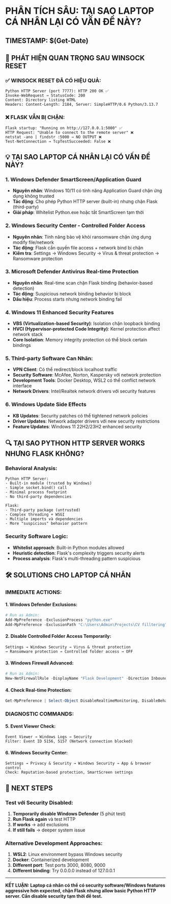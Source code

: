 # PHÂN TÍCH SÂU: TẠI SAO LAPTOP CÁ NHÂN LẠI CÓ VẤN ĐỀ NÀY?

## TIMESTAMP: $(Get-Date)

## 🎯 PHÁT HIỆN QUAN TRỌNG SAU WINSOCK RESET

### ✅ WINSOCK RESET ĐÃ CÓ HIỆU QUẢ:
```
Python HTTP Server (port 7777): HTTP 200 OK ✅
Invoke-WebRequest → StatusCode: 200
Content: Directory listing HTML
Headers: Content-Length: 2184, Server: SimpleHTTP/0.6 Python/3.13.7
```

### ❌ FLASK VẪN BỊ CHẶN:
```
Flask startup: "Running on http://127.0.0.1:5000" ✅
HTTP Request: "Unable to connect to the remote server" ❌
netstat -ano | findstr :5000 → NO OUTPUT ❌
Test-NetConnection → TcpTestSucceeded: False ❌
```

## 💡 TẠI SAO LAPTOP CÁ NHÂN LẠI CÓ VẤN ĐỀ NÀY?

### 1. **Windows Defender SmartScreen/Application Guard**
- **Nguyên nhân**: Windows 10/11 có tính năng Application Guard chặn ứng dụng không trusted
- **Tác động**: Cho phép Python HTTP server (built-in) nhưng chặn Flask (third-party)
- **Giải pháp**: Whitelist Python.exe hoặc tắt SmartScreen tạm thời

### 2. **Windows Security Center - Controlled Folder Access**
- **Nguyên nhân**: Tính năng bảo vệ khỏi ransomware chặn ứng dụng modify file/network
- **Tác động**: Flask cần quyền file access + network bind bị chặn
- **Kiểm tra**: Settings → Windows Security → Virus & threat protection → Ransomware protection

### 3. **Microsoft Defender Antivirus Real-time Protection**
- **Nguyên nhân**: Real-time scan chặn Flask binding (behavior-based detection)
- **Tác động**: Suspicious network binding behavior bị block
- **Dấu hiệu**: Process starts nhưng network binding fail

### 4. **Windows 11 Enhanced Security Features**
- **VBS (Virtualization-based Security)**: Isolation chặn loopback binding
- **HVCI (Hypervisor-protected Code Integrity)**: Kernel protection affect network stack
- **Core Isolation**: Memory integrity protection có thể block certain bindings

### 5. **Third-party Software Can Nhăn:**
- **VPN Client**: Có thể redirect/block localhost traffic
- **Security Software**: McAfee, Norton, Kaspersky với network protection
- **Development Tools**: Docker Desktop, WSL2 có thể conflict network interface
- **Network Drivers**: Intel/Realtek network drivers với security features

### 6. **Windows Update Side Effects**
- **KB Updates**: Security patches có thể tightened network policies
- **Driver Updates**: Network adapter drivers với new security restrictions
- **Feature Updates**: Windows 11 22H2/23H2 enhanced security

## 🔍 TẠI SAO PYTHON HTTP SERVER WORKS NHƯNG FLASK KHÔNG?

### Behavioral Analysis:
```
Python HTTP Server:
- Built-in module (trusted by Windows)
- Simple socket.bind() call
- Minimal process footprint
- No third-party dependencies

Flask:
- Third-party package (untrusted)
- Complex threading + WSGI
- Multiple imports và dependencies
- More "suspicious" behavior pattern
```

### Security Software Logic:
- **Whitelist approach**: Built-in Python modules allowed
- **Heuristic detection**: Flask's complexity triggers security alerts
- **Process analysis**: Flask's multi-threading pattern suspicious

## 🛠️ SOLUTIONS CHO LAPTOP CÁ NHÂN

### IMMEDIATE ACTIONS:

#### 1. **Windows Defender Exclusions**:
```powershell
# Run as Admin:
Add-MpPreference -ExclusionProcess "python.exe"
Add-MpPreference -ExclusionPath "C:\Users\Admin\Projects\CV filltering"
```

#### 2. **Disable Controlled Folder Access Temporarily**:
```
Settings → Windows Security → Virus & threat protection 
→ Ransomware protection → Controlled folder access → OFF
```

#### 3. **Windows Firewall Advanced**:
```powershell
# Run as Admin:
New-NetFirewallRule -DisplayName "Flask Development" -Direction Inbound -Program "python.exe" -Action Allow
```

#### 4. **Check Real-time Protection**:
```powershell
Get-MpPreference | Select-Object DisableRealtimeMonitoring, DisableBehaviorMonitoring
```

### DIAGNOSTIC COMMANDS:

#### 5. **Event Viewer Check**:
```
Event Viewer → Windows Logs → Security
Filter: Event ID 5156, 5157 (Network connection blocked)
```

#### 6. **Windows Security Center**:
```
Settings → Privacy & Security → Windows Security → App & browser control
Check: Reputation-based protection, SmartScreen settings
```

## 🎯 NEXT STEPS

### Test với Security Disabled:
1. **Temporarily disable Windows Defender** (5 phút test)
2. **Run Flask again** và test HTTP
3. **If works** → add exclusions
4. **If still fails** → deeper system issue

### Alternative Development Approaches:
1. **WSL2**: Linux environment bypass Windows security
2. **Docker**: Containerized development
3. **Different port**: Test ports 3000, 8080, 9000
4. **Different binding**: Try 0.0.0.0 instead of 127.0.0.1

---
**KẾT LUẬN: Laptop cá nhân có thể có security software/Windows features aggressive hơn expected, chặn Flask nhưng allow basic Python HTTP server. Cần disable security tạm thời để test.**